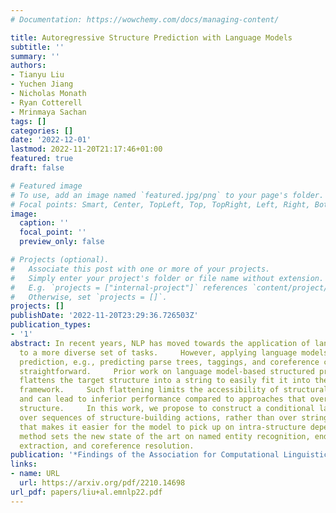 ```yaml
---
# Documentation: https://wowchemy.com/docs/managing-content/

title: Autoregressive Structure Prediction with Language Models
subtitle: ''
summary: ''
authors:
- Tianyu Liu
- Yuchen Jiang
- Nicholas Monath
- Ryan Cotterell
- Mrinmaya Sachan
tags: []
categories: []
date: '2022-12-01'
lastmod: 2022-11-20T21:17:46+01:00
featured: true
draft: false

# Featured image
# To use, add an image named `featured.jpg/png` to your page's folder.
# Focal points: Smart, Center, TopLeft, Top, TopRight, Left, Right, BottomLeft, Bottom, BottomRight.
image:
  caption: ''
  focal_point: ''
  preview_only: false

# Projects (optional).
#   Associate this post with one or more of your projects.
#   Simply enter your project's folder or file name without extension.
#   E.g. `projects = ["internal-project"]` references `content/project/deep-learning/index.md`.
#   Otherwise, set `projects = []`.
projects: []
publishDate: '2022-11-20T23:29:36.726503Z'
publication_types:
- '1'
abstract: In recent years, NLP has moved towards the application of language models
  to a more diverse set of tasks.     However, applying language models to structured
  prediction, e.g., predicting parse trees, taggings, and coreference chains, is not
  straightforward.     Prior work on language model-based structured prediction typically
  flattens the target structure into a string to easily fit it into the language modeling
  framework.     Such flattening limits the accessibility of structural information
  and can lead to inferior performance compared to approaches that overtly model the
  structure.     In this work, we propose to construct a conditional language model
  over sequences of structure-building actions, rather than over strings in a way
  that makes it easier for the model to pick up on intra-structure dependencies.     Our
  method sets the new state of the art on named entity recognition, end-to-end relation
  extraction, and coreference resolution.
publication: '*Findings of the Association for Computational Linguistics: EMNLP 2022*'
links:
- name: URL
  url: https://arxiv.org/pdf/2210.14698
url_pdf: papers/liu+al.emnlp22.pdf
---
```

